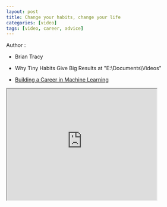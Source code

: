 ```yaml
---
layout: post
title: Change your habits, change your life
categories: [video]
tags: [video, career, advice]
---
```


Author :

- Brian Tracy

- Why Tiny Habits Give Big Results at "E:\Documents\Videos"
- [Building a Career in Machine Learning](https://www.youtube.com/watch?v=g56aKi-z05w)

<!--more-->

<iframe width="80%" height="300px" src="https://www.youtube.com/embed/g56aKi-z05w">
</iframe>